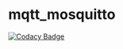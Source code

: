 # mqtt_mosquitto

[![Codacy Badge](https://api.codacy.com/project/badge/Grade/b3bff863a41c443f8ff474415720f409)](https://www.codacy.com/app/cyniu88/mqtt_mosquitto?utm_source=github.com&amp;utm_medium=referral&amp;utm_content=cyniu88/mqtt_mosquitto&amp;utm_campaign=Badge_Grade)
